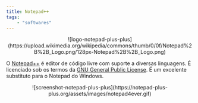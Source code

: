 ```yaml
---
title: Notepad++
tags:
    - "softwares"
---
```


<center>
![logo-notepad-plus-plus](https://upload.wikimedia.org/wikipedia/commons/thumb/0/0f/Notepad%2B%2B_Logo.png/128px-Notepad%2B%2B_Logo.png) 
</center>

O [Notepad++](https://notepad-plus-plus.org/) é editor de código livre com suporte a diversas linguagens. É licenciado sob os termos da [GNU General Public License](https://pt.wikipedia.org/wiki/GNU_General_Public_License). É um excelente substituto para o Notepad do Windows.

<center>
![screenshot-notepad-plus-plus](https://notepad-plus-plus.org/assets/images/notepad4ever.gif)
</center>